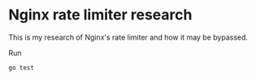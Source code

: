 # Nginx rate limiter research

This is my research of Nginx's rate limiter and how it may be bypassed.

Run
```shell
go test
```
